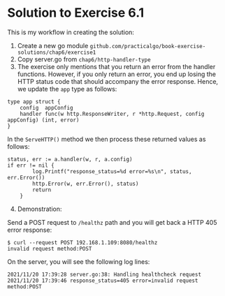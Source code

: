 # Solution to Exercise 6.1

This is my workflow in creating the solution:

1. Create a new go module `github.com/practicalgo/book-exercise-solutions/chap6/exercise1`
2. Copy server.go from `chap6/http-handler-type`
3. The exercise only mentions that you return an error from the handler functions. However, if you
   only return an error, you end up losing the HTTP status code that should accompany the error response.
   Hence, we update the `app` type as follows:

```
type app struct {
    config  appConfig
	handler func(w http.ResponseWriter, r *http.Request, config appConfig) (int, error)
}
```

In the `ServeHTTP()` method we then process these returned values as follows:

```
status, err := a.handler(w, r, a.config)
if err != nil {
		log.Printf("response_status=%d error=%s\n", status, err.Error())
		http.Error(w, err.Error(), status)
		return
	}
```


4. Demonstration:

Send a POST request to `/healthz` path and you will get back a HTTP 405 error response:

```
$ curl --request POST 192.168.1.109:8080/healthz
invalid request method:POST
```

On the server, you will see the following log lines:

```
2021/11/20 17:39:28 server.go:38: Handling healthcheck request
2021/11/20 17:39:46 response_status=405 error=invalid request method:POST
```